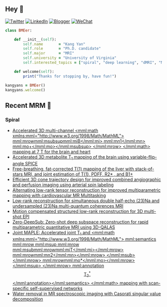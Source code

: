 ## Hey 👋
[![Twitter](https://img.shields.io/badge/Twitter-%231DA1F2.svg?style=for-the-badge&logo=Twitter&logoColor=white)](https://twitter.com/KangY01)
[![LinkedIn](https://img.shields.io/badge/linkedin-%230077B5.svg?style=for-the-badge&logo=linkedin&logoColor=white)](https://www.linkedin.com/in/kyanyan/)
[![Blogger](https://img.shields.io/badge/Blogger-FF5722?style=for-the-badge&logo=blogger&logoColor=white)](https://kangyan.bearblog.dev/)
[![WeChat](https://img.shields.io/badge/WeChat-07C160?style=for-the-badge&logo=wechat&logoColor=white)](wechat.jpg)

```ruby
class BMEer:

    def __init__(self):
        self.name       = "Kang Yan"
        self.role       = "Ph.D. candidate"
        self.major      = "MRI"
        self.university = "University of Virginia"
        self.interested_topics = ["spiral", "deep learning", "dMRI", "MRgFUS"]

    def welcome(self):
        print("Thanks for stopping by, have fun!")

kangyans = BMEer()
kangyans.welcome()
```

<!---
## Stats

![Kang Yan's GitHub stats](https://github-readme-stats.vercel.app/api?username=kangyans&show_icons=true&theme=radical)
-->




## Recent MRM 📖

### Spiral

<!-- BLOG-POST-LIST:START -->
- [Accelerated 3D multi-channel <mml:math xmlns:mml="http://www.w3.org/1998/Math/MathML"> <mml:mrow><mml:msubsup><mml:mi>B</mml:mi> <mml:mn>1</mml:mn> <mml:mo>+</mml:mo></mml:msubsup> </mml:mrow> </mml:math> mapping at 7 T for the brain and heart](https://pubmed.ncbi.nlm.nih.gov/38934380/?utm_source=Other&utm_medium=rss&utm_campaign=pubmed-2&utm_content=1VgjRyKWQDpYFifJOIFwwCTYCZ3RgBFiEo9QQQQDIlpgmjxspW&fc=20240729150217&ff=20240729150312&v=2.18.0.post9+e462414)
- [Accelerated 3D metabolite T<sub>1</sub> mapping of the brain using variable-flip-angle SPICE](https://pubmed.ncbi.nlm.nih.gov/38923032/?utm_source=Other&utm_medium=rss&utm_campaign=pubmed-2&utm_content=1VgjRyKWQDpYFifJOIFwwCTYCZ3RgBFiEo9QQQQDIlpgmjxspW&fc=20240729150217&ff=20240729150312&v=2.18.0.post9+e462414)
- [Free-breathing, fat-corrected T(1) mapping of the liver with stack-of-stars MRI, and joint estimation of T(1), PDFF, R2* , and B1+](https://pubmed.ncbi.nlm.nih.gov/38923009/?utm_source=Other&utm_medium=rss&utm_campaign=pubmed-2&utm_content=1VgjRyKWQDpYFifJOIFwwCTYCZ3RgBFiEo9QQQQDIlpgmjxspW&fc=20240729150217&ff=20240729150312&v=2.18.0.post9+e462414)
- [Efficient 3D cone trajectory design for improved combined angiographic and perfusion imaging using arterial spin labeling](https://pubmed.ncbi.nlm.nih.gov/38767321/?utm_source=Other&utm_medium=rss&utm_campaign=pubmed-2&utm_content=1VgjRyKWQDpYFifJOIFwwCTYCZ3RgBFiEo9QQQQDIlpgmjxspW&fc=20240729150217&ff=20240729150312&v=2.18.0.post9+e462414)
- [Alternating low-rank tensor reconstruction for improved multiparametric mapping with cardiovascular MR Multitasking](https://pubmed.ncbi.nlm.nih.gov/38726884/?utm_source=Other&utm_medium=rss&utm_campaign=pubmed-2&utm_content=1VgjRyKWQDpYFifJOIFwwCTYCZ3RgBFiEo9QQQQDIlpgmjxspW&fc=20240729150217&ff=20240729150312&v=2.18.0.post9+e462414)
- [Low-rank reconstruction for simultaneous double half-echo (23)Na and undersampled (23)Na multi-quantum coherences MRI](https://pubmed.ncbi.nlm.nih.gov/38725430/?utm_source=Other&utm_medium=rss&utm_campaign=pubmed-2&utm_content=1VgjRyKWQDpYFifJOIFwwCTYCZ3RgBFiEo9QQQQDIlpgmjxspW&fc=20240729150217&ff=20240729150312&v=2.18.0.post9+e462414)
- [Motion compensated structured low-rank reconstruction for 3D multi-shot EPI](https://pubmed.ncbi.nlm.nih.gov/38361309/?utm_source=Other&utm_medium=rss&utm_campaign=pubmed-2&utm_content=1VgjRyKWQDpYFifJOIFwwCTYCZ3RgBFiEo9QQQQDIlpgmjxspW&fc=20240729150217&ff=20240729150312&v=2.18.0.post9+e462414)
- [Zero-DeepSub: Zero-shot deep subspace reconstruction for rapid multiparametric quantitative MRI using 3D-QALAS](https://pubmed.ncbi.nlm.nih.gov/38282270/?utm_source=Other&utm_medium=rss&utm_campaign=pubmed-2&utm_content=1VgjRyKWQDpYFifJOIFwwCTYCZ3RgBFiEo9QQQQDIlpgmjxspW&fc=20240729150217&ff=20240729150312&v=2.18.0.post9+e462414)
- [Joint MAPLE: Accelerated joint T<sub>1</sub> and <mml:math xmlns:mml="http://www.w3.org/1998/Math/MathML"> <mml:semantics> <mml:mrow> <mml:msup> <mml:mrow> <mml:msub><mml:mrow><mml:mi>T</mml:mi></mml:mrow> <mml:mrow><mml:mn>2</mml:mn></mml:mrow> </mml:msub> </mml:mrow> <mml:mrow><mml:mo>*</mml:mo></mml:mrow> </mml:msup> </mml:mrow> <mml:annotation>$$ {{\mathrm{T}}_2}^{\ast } $$</mml:annotation></mml:semantics> </mml:math> mapping with scan-specific self-supervised networks](https://pubmed.ncbi.nlm.nih.gov/38181183/?utm_source=Other&utm_medium=rss&utm_campaign=pubmed-2&utm_content=1VgjRyKWQDpYFifJOIFwwCTYCZ3RgBFiEo9QQQQDIlpgmjxspW&fc=20240729150217&ff=20240729150312&v=2.18.0.post9+e462414)
- [Water removal in MR spectroscopic imaging with Casorati singular value decomposition](https://pubmed.ncbi.nlm.nih.gov/38181180/?utm_source=Other&utm_medium=rss&utm_campaign=pubmed-2&utm_content=1VgjRyKWQDpYFifJOIFwwCTYCZ3RgBFiEo9QQQQDIlpgmjxspW&fc=20240729150217&ff=20240729150312&v=2.18.0.post9+e462414)
<!-- BLOG-POST-LIST:END -->

<!-- BLOG-POST-LIST:START -->
<!-- BLOG-POST-LIST:ENF -->

<!---
## Trophies 

[![trophy](https://github-profile-trophy.vercel.app/?username=kangyans&theme=onedark)](https://github.com/kangyans/github-profile-trophy)
--->






